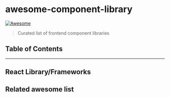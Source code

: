 # awesome-component-library

[![Awesome](https://awesome.re/badge.svg)](https://awesome.re)

> Curated list of frontend component libraries

## Table of Contents

<!-- toc -->

<!-- tocstop -->

---

## React Library/Frameworks

## Related awesome list
